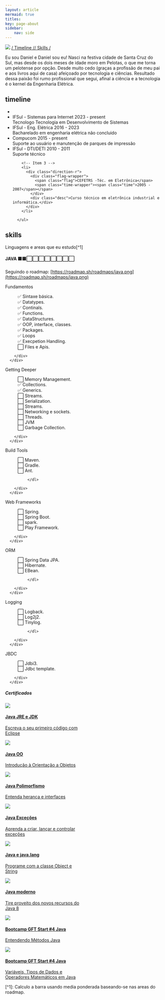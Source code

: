 ```yaml
---
layout: article
mermaid: true
titles:
key: page-about
sidebar:
    nav: side
---
```

![](/assets/header_about.png)
[/ Timeline /](/about.html#timeline)[/ Skills /](/about.html#skills)


Eu sou Daniel e Daniel sou eu! Nasci na festiva cidade de Santa Cruz do Sul, mas desde os dois meses de idade moro em Pelotas, o que me torna um pelotense por opção.  Desde muito cedo (graças a profissão de meu pai e aos livros aqui de casa) afeiçoado por tecnologia e ciências. Resultado dessa paixão foi rumo profissional que segui, afinal a ciência e a tecnologia é o kernel da Engenharia Elétrica.

## timeline
<div>
      <ul class="timeline">
        <li></li>
        <li>
          <div class="direction-r">
            <div class="flag-wrapper">
              <span class="flag">IFSul - Sistemas para Internet</span>
              <span class="time-wrapper"><span class="time">2023 - present</span></span>
            </div>
            <div class="desc">Tecnologo Tecnologia em Desenvolvimento de Sistemas </div>
          </div>
        </li>
        <li>
          <div class="direction-r">
            <div class="flag-wrapper">
              <span class="flag">IFSul - Eng. Elétrica</span>
              <span class="time-wrapper"><span class="time">2016 - 2023</span></span>
            </div>
            <div class="desc">Bacharelado em engenharia elétrica não concluido</div>
          </div>
        </li>
        <li>
          <div class="direction-l">
            <div class="flag-wrapper">
              <span class="flag">Compucom</span>
              <span class="time-wrapper"><span class="time">2015 - present</span></span>
            </div>
            <div class="desc">Suporte ao usuário e manutenção de parques de impressão</div>
          </div>
        </li>
        <li>
          <div class="direction-l">
            <div class="flag-wrapper">
              <span class="flag">IFSul - DTI/DETI</span>
              <span class="time-wrapper"><span class="time">2010 - 2011</span></span>
            </div>
            <div class="desc">Suporte técnico</div>
          </div>
        </li>

        <!-- Item 3 -->
        <li>
          <div class="direction-r">
            <div class="flag-wrapper">
              <span class="flag">CEFETRS -Téc. em Eletrônica</span>
              <span class="time-wrapper"><span class="time">2005 - 2007</span></span>
            </div>
            <div class="desc">Curso técnico em eletrõnica industrial e informática.</div>
          </div>
        </li>
        
      </ul>
</div>

## skills 
  Linguagens e areas que eu estudo[^1]
#### JAVA 🟩🟨⬜⬜⬜⬜⬜⬜⬜⬜
   Seguindo o roadmap: [https://roadmap.sh/roadmaps/java.png](https://roadmap.sh/roadmaps/java.png)
   <div class="grid"> 
      <div class="card m-3">
          <div class="card__content">
            <div class="card__header">Fundamentos</div>
              <dl>
                <dd>✅ Sintaxe básica.</dd>
                <dd>✅ Datatypes.</dd>
                <dd>✅ Continals.</dd>
                <dd>✅ Functions.</dd>
                <dd>✅ DataStructures.</dd>
                <dd>✅ OOP, interface, classes.</dd>
                <dd>✅ Packages.</dd>
                <dd>✅ Loops</dd>
                <dd>✅ Execpetion Handling.</dd>
                <dd>⬜ Files e Apis.</dd>
              </dl>
            
        </div>
      </div>
<div class="card m-3">
          <div class="card__content">
            <div class="card__header">Getting Deeper</div>
              <dl>
                <dd>⬜ Memory Management.</dd>
                <dd>✅ Collections.</dd>
                <dd>✅ Generics.</dd>
                <dd>⬜ Streams.</dd>
                <dd>⬜ Serialization.</dd>
                <dd>⬜ Streams.</dd>
                <dd>⬜ Networking e sockets.</dd>
                <dd>⬜ Threads.</dd>
                <dd>⬜ JVM</dd>
                <dd>⬜ Garbage Collection.</dd>
              </dl>
            
        </div>
      </div>
<div class="card m-3">
          <div class="card__content">
            <div class="card__header">Build Tools</div>
              <dl>
                <dd>⬜ Maven.</dd>
                <dd>⬜ Gradle.</dd>
                <dd>⬜ Ant.</dd>
           
              </dl>
            
        </div>
      </div>
  <div class="card m-3">
          <div class="card__content">
            <div class="card__header">Web Frameworks </div>
              <dl>
                <dd>⬜ Spring.</dd>
                <dd>⬜ Spring Boot.</dd>
                <dd>⬜ spark.</dd>
                <dd>⬜ Play Framework.</dd>
              </dl>
            
        </div>
      </div>
<div class="card m-3">
          <div class="card__content">
            <div class="card__header">ORM</div>
              <dl>
                <dd>⬜ Spring Data JPA.</dd>
                <dd>⬜ Hibernate.</dd>
                <dd>⬜ EBean.</dd>
           
              </dl>
            
        </div>
      </div>
<div class="card m-3">
          <div class="card__content">
            <div class="card__header">Logging</div>
              <dl>
                <dd>⬜ Logback.</dd>
                <dd>⬜ Log2j2.</dd>
                <dd>⬜ Tinylog.</dd>
           
              </dl>
            
        </div>
      </div>
<div class="card m-3">
          <div class="card__content">
            <div class="card__header">JBDC</div>
              <dl>
                <dd>⬜ Jdbi3.</dd>
                <dd>⬜ Jdbc template.</dd>         
              </dl>
            
        </div>
      </div>


  </div>
 



##### Certificados
<div class="grid">
  <a target="_blank" href="https://cursos.alura.com.br/certificate/6c8b668c-d87e-43ce-b9ec-9dbc4537a3c6" >
    <div class="card m-3 card--clickable" style="max-width: 250px; ">
      <div class="card__image p-5 mb-1 " style="max-height: 110px">
      <img class="image" src="/assets/logo-alura.svg"/>
      </div>
    <div class="card__content">
      <div class="card__header">
        <h4>Java JRE e JDK</h4>
      </div>
      <p> Escreva o seu primeiro código com Eclipse</p>
    </div>
  </div>
  </a>
  <a target="_blank" href="https://cursos.alura.com.br/certificate/e4951b1a-5e9f-46fc-9d2e-bc3b29bbfcef">
    <div class="card m-3 card--clickable" style="max-width: 250px; ">
      <div class="card__image p-5 mb-1 " style="max-height: 110px">
      <img class="image" src="/assets/logo-alura.svg"/>
      </div>
    <div class="card__content">
      <div class="card__header">
        <h4>Java OO</h4>
      </div>
      <p> Introdução à Orientação a Objetos</p>
    </div>
  </div>
  </a>
  <a target="_blank" href="https://cursos.alura.com.br/certificate/97e404a6-eeae-4470-bf04-02132b08743e" >
    <div class="card m-3 card--clickable" style="max-width: 250px; ">
      <div class="card__image p-5 mb-1 " style="max-height: 110px">
      <img class="image" src="/assets/logo-alura.svg"/>
      </div>
    <div class="card__content">
      <div class="card__header">
        <h4>Java Polimorfismo</h4>
      </div>
      <p> Entenda herança e interfaces</p>
    </div>
  </div>
  </a>
  <a target="_blank" href="https://cursos.alura.com.br/certificate/a329a9db-294e-4930-b62f-4ff488f768c9" >
    <div class="card m-3 card--clickable" style="max-width: 250px; ">
      <div class="card__image p-5 mb-1 " style="max-height: 110px">
      <img class="image" src="/assets/logo-alura.svg"/>
      </div>
    <div class="card__content">
      <div class="card__header">
        <h4>Java Exceções</h4>
      </div>
      <p> Aprenda a criar, lançar e controlar exceções</p>
    </div>
  </div>
  </a>
  <a target="_blank" href="https://cursos.alura.com.br/certificate/3963c0a8-f73f-478d-aa2a-1815cf958dd3" >
    <div class="card m-3 card--clickable" style="max-width: 250px; ">
      <div class="card__image p-5 mb-1 " style="max-height: 110px">
      <img class="image" src="/assets/logo-alura.svg"/>
      </div>
    <div class="card__content">
      <div class="card__header">
        <h4>Java e java.lang</h4>
      </div>
      <p> Programe com a classe Object e String</p>
    </div>
  </div>
  </a>
  <a target="_blank" href="https://cursos.alura.com.br/certificate/2b136ae3-47d1-42ba-8382-138144a2cdd4" >
    <div class="card m-3 card--clickable" style="max-width: 250px; ">
      <div class="card__image p-5 mb-1 " style="max-height: 110px">
      <img class="image" src="/assets/logo-alura.svg"/>
      </div>
    <div class="card__content">
      <div class="card__header">
        <h4>Java moderno</h4>
      </div>
      <p> Tire proveito dos novos recursos do Java 8 </p>
    </div>
  </div>
  </a>
  <a target="_blank" href="https://hermes.digitalinnovation.one/certificates/9BAA8A36.pdf" >
    <div class="card m-3 card--clickable" style="max-width: 250px; ">
      <div class="card__image p-5 mb-1 " style="max-height: 110px">
      <img class="image" src="/assets/logo_dio.svg"/>
      </div>
    <div class="card__content">
      <div class="card__header">
        <h4>Bootcamp GFT Start #4 Java</h4>
      </div>
      <p> Entendendo Métodos Java </p>
    </div>
  </div>
  </a>
  <a target="_blank" href="https://hermes.digitalinnovation.one/certificates/796445ED.pdf" >
    <div class="card m-3 card--clickable" style="max-width: 250px; ">
      <div class="card__image p-5 mb-1 " style="max-height: 110px">
      <img class="image" src="/assets/logo_dio.svg"/>
      </div>
    <div class="card__content">
      <div class="card__header">
        <h4>Bootcamp GFT Start #4 Java</h4>
      </div>
      <p> Variáveis, Tipos de Dados e Operadores Matemáticos em Java </p>
    </div>
  </div>
  </a>

</div>
[^1]: Calculo a barra usando media ponderada baseando-se nas areas do roadmap.